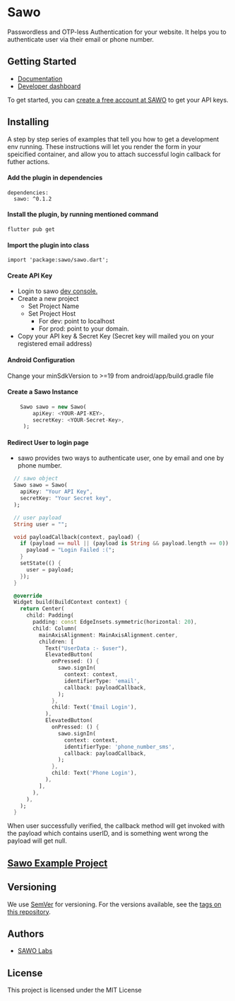 # Sawo

Passwordless and OTP-less Authentication for your website. It helps you to authenticate user via their email or phone number.

## Getting Started

- [Documentation](https://docs.sawolabs.com/sawo)
- [Developer dashboard](https://dev.sawolabs.com/)

To get started, you can [create a free account at SAWO](https://dev.sawolabs.com/) to get your API keys.

## Installing

A step by step series of examples that tell you how to get a development env running. These instructions will let you render the form in your speicified container, and allow you to attach successful login callback for futher actions.

#### Add the plugin in dependencies

```
dependencies:
  sawo: ^0.1.2
```

#### Install the plugin, by running mentioned command

```
flutter pub get
```

#### Import the plugin into class

```
import 'package:sawo/sawo.dart';
```

#### Create API Key

- Login to sawo [dev console.](dev.sawolabs.com)
- Create a new project
  - Set Project Name
  - Set Project Host
    - For dev: point to localhost
    - For prod: point to your domain.
- Copy your API key & Secret Key (Secret key will mailed you on your registered email address)

#### Android Configuration

Change your minSdkVersion to >=19 from android/app/build.gradle file

#### Create a Sawo Instance

```dart
    Sawo sawo = new Sawo(
        apiKey: <YOUR-API-KEY>,
        secretKey: <YOUR-Secret-Key>,
     );
```

#### Redirect User to login page

- sawo provides two ways to authenticate user, one by email and one by phone number.

```dart
  // sawo object
  Sawo sawo = Sawo(
    apiKey: "Your API Key",
    secretKey: "Your Secret key",
  );

  // user payload
  String user = "";

  void payloadCallback(context, payload) {
    if (payload == null || (payload is String && payload.length == 0)) {
      payload = "Login Failed :(";
    }
    setState(() {
      user = payload;
    });
  }

  @override
  Widget build(BuildContext context) {
    return Center(
      child: Padding(
        padding: const EdgeInsets.symmetric(horizontal: 20),
        child: Column(
          mainAxisAlignment: MainAxisAlignment.center,
          children: [
            Text("UserData :- $user"),
            ElevatedButton(
              onPressed: () {
                sawo.signIn(
                  context: context,
                  identifierType: 'email',
                  callback: payloadCallback,
                );
              },
              child: Text('Email Login'),
            ),
            ElevatedButton(
              onPressed: () {
                sawo.signIn(
                  context: context,
                  identifierType: 'phone_number_sms',
                  callback: payloadCallback,
                );
              },
              child: Text('Phone Login'),
            ),
          ],
        ),
      ),
    );
  }
```

When user successfully verified, the callback method will get invoked with the payload which contains userID, and is something went wrong the payload will get null.

## [Sawo Example Project](https://pub.dev/packages/sawo/example)

## Versioning

We use [SemVer](https://semver.org/) for versioning. For the versions available, see the [tags on this repository](https://github.com/your/project/tags).

## Authors

- [SAWO Labs](https://github.com/sawolabs)

## License

This project is licensed under the MIT License
